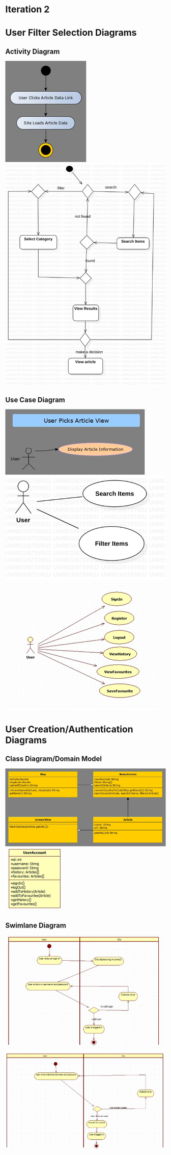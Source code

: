 # Iteration 2

# User Filter Selection Diagrams

## Activity Diagram

![](./Images/displaySiteData.jpg)
![](./Images/SearchFilterActivityDiagram.jpg)

## Use Case Diagram

![](./Images/userPicksArticleView.jpg)
![](./Images/SearchFilterUseCaseDiagram.jpg)
![](./Images/class-2.jpg)

# User Creation/Authentication Diagrams

## Class Diagram/Domain Model

![](./Images/class.jpg)
![](./Images/domain-2.jpg)

## Swimlane Diagram

![](./Images/swimlane-signin.jpg)
![](./Images/swimlane-register.jpg)
